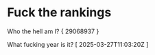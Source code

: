 # Fuck the rankings

Who the hell am I?
{ 29068937 }

What fucking year is it?
[ 2025-03-27T11:03:20Z ]
